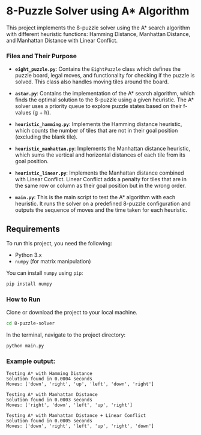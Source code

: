 # 8-Puzzle Solver using A* Algorithm

This project implements the 8-puzzle solver using the A* search algorithm with different heuristic functions: Hamming Distance, Manhattan Distance, and Manhattan Distance with Linear Conflict.


### Files and Their Purpose

- **`eight_puzzle.py`**: 
  Contains the `EightPuzzle` class which defines the puzzle board, legal moves, and functionality for checking if the puzzle is solved. This class also handles moving tiles around the board.

- **`astar.py`**: 
  Contains the implementation of the A* search algorithm, which finds the optimal solution to the 8-puzzle using a given heuristic. The A* solver uses a priority queue to explore puzzle states based on their f-values (g + h).

- **`heuristic_hamming.py`**: 
  Implements the Hamming distance heuristic, which counts the number of tiles that are not in their goal position (excluding the blank tile).

- **`heuristic_manhattan.py`**: 
  Implements the Manhattan distance heuristic, which sums the vertical and horizontal distances of each tile from its goal position.

- **`heuristic_linear.py`**: 
  Implements the Manhattan distance combined with Linear Conflict. Linear Conflict adds a penalty for tiles that are in the same row or column as their goal position but in the wrong order.

- **`main.py`**: 
  This is the main script to test the A* algorithm with each heuristic. It runs the solver on a predefined 8-puzzle configuration and outputs the sequence of moves and the time taken for each heuristic.

## Requirements

To run this project, you need the following:
- Python 3.x
- `numpy` (for matrix manipulation)
  
You can install `numpy` using `pip`:

```bash
pip install numpy
```

### How to Run

Clone or download the project to your local machine.
```bash
cd 8-puzzle-solver
```
In the terminal, navigate to the project directory:
```bash
python main.py
```



### Example output:
```
Testing A* with Hamming Distance
Solution found in 0.0004 seconds
Moves: ['down', 'right', 'up', 'left', 'down', 'right']

Testing A* with Manhattan Distance
Solution found in 0.0003 seconds
Moves: ['right', 'down', 'left', 'up', 'right']

Testing A* with Manhattan Distance + Linear Conflict
Solution found in 0.0005 seconds
Moves: ['down', 'right', 'left', 'up', 'right', 'down']
```

